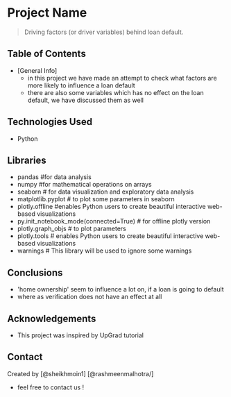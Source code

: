 # Project Name
> Driving factors (or driver variables) behind loan default.


## Table of Contents
* [General Info]
    - in this project we have made an attempt to check what factors are more likely to influence a loan default
    - there are also some variables which has no effect on the loan default, we have discussed them as well

## Technologies Used
- Python

## Libraries

- pandas #for data analysis
- numpy #for mathematical operations on arrays
- seaborn # for data visualization and exploratory data analysis
- matplotlib.pyplot # to plot some parameters in seaborn
- plotly.offline #enables Python users to create beautiful interactive web-based visualizations 
- py.init_notebook_mode(connected=True) # for offline plotly version
- plotly.graph_objs # to plot parameters
- plotly.tools # enables Python users to create beautiful interactive web-based visualizations
- warnings # This library will be used to ignore some warnings

## Conclusions
- 'home ownership' seem to influence a lot on, if a loan is going to default
- where as verification does not have an effect at all

## Acknowledgements
- This project was inspired by UpGrad tutorial


## Contact
Created by 
[@sheikhmoin1] 
[@rashmeenmalhotra/]
- feel free to contact us !